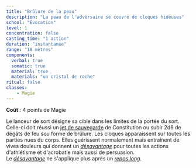 ```yaml
---
title: "Brûlure de la peau"
description: "La peau de l'adversaire se couvre de cloques hideuses"
school: "Évocation"
level: 1
concentration: false
casting_time: "1 action"
duration: "instantanée"
range: "18 mètres"
components:
  verbal: true
  somatic: true
  material: true
  materials: "un cristal de roche"
ritual: false
classes:
    - Magie
---
```

**Coût** : 4 points de Magie  

Le lanceur de sort désigne sa cible dans les limites de la portée du sort. Celle-ci doit réussi un [jet de sauvegarde](/utiliser-les-caracteristiques/#jets-de-sauvegarde) de Constitution ou subir 2d6 de dégâts de feu sou forme de brûlure. Les cloques apparaissent sur toutes les parties nues du corps. Elles guérissent normalement mais entraînent de vives douleurs qui donnent un [_désavantage_](/utiliser-les-caracteristiques/#avantage-et-desavantage) pour toutes les actions d'athlétisme et d'acrobatie mais aussi de persuasion.   
Le [_désavantage_](/utiliser-les-caracteristiques/#avantage-et-desavantage) ne s'applique plus après un [_repos long_](/gerer-la-sante-du-personnage/#repos-long).   
